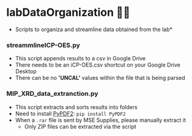 # labDataOrganization 👩‍🔬
* Scripts to organiza and streamline data obtained from the lab*

### streammlineICP-OES.py
- This script appends results to a csv in Google Drive
- There needs to be an iCP-OES.csv shortcut on your Google Drive Desktop
-  There can be no **'UNCAL'** values within the file that is being parsed

### MIP_XRD_data_extranction.py
- This script extracts and sorts results into folders
- Need to install [PyPDF2](https://pypi.org/project/PyPDF2):      `pip install PyPDF2`
- When a `.rar` file is sent by MSE Supplies, please manually extract it
  - Only ZIP files can be extracted via the script
